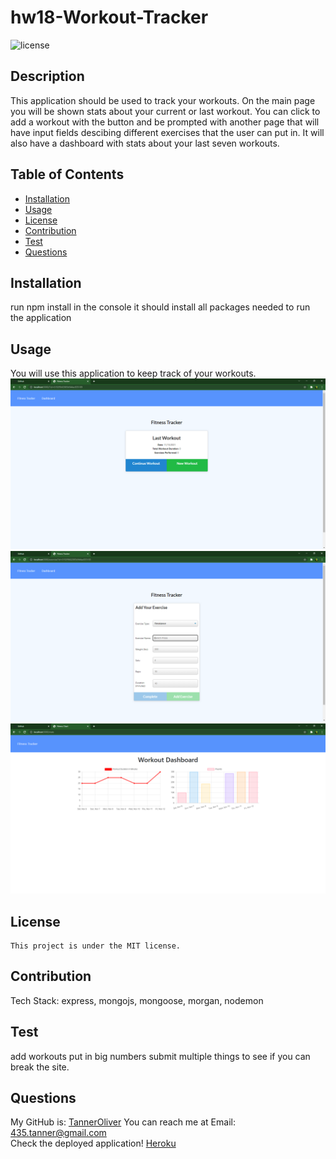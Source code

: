 # hw18-Workout-Tracker

![license](https://img.shields.io/badge/license-MIT-red)

## Description

This application should be used to track your workouts. On the main page you will be shown stats about your current or last workout. You can click to add a workout with the button and be prompted with another page that will have input fields descibing different exercises that the user can put in. It will also have a dashboard with stats about your last seven workouts.

## Table of Contents

- [Installation](#installation)
- [Usage](#usage)
- [License](#license)
- [Contribution](#contribution)
- [Test](#test)
- [Questions](#questions)

## Installation

run npm install in the console it should install all packages needed to run the application

## Usage

You will use this application to keep track of your workouts.
![fitness_tracker1](./assets/images/fitness_tracker1.png)
![fitness_tracker2](./assets/images/fitness_tracker2.png)
![fitness_tracker3](./assets/images/fitness_tracker3.png)

## License

    This project is under the MIT license.

## Contribution

Tech Stack: express, mongojs, mongoose, morgan, nodemon

## Test

add workouts put in big numbers submit multiple things to see if you can break the site.

## Questions

My GitHub is: [TannerOliver](https://github.com/TannerOliver)
You can reach me at Email: 435.tanner@gmail.com  
Check the deployed application! [Heroku](https://workout-trackerhw18.herokuapp.com/)
